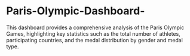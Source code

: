 # Paris-Olympic-Dashboard-
This dashboard provides a comprehensive analysis of the Paris Olympic Games, highlighting key statistics such as the total number of athletes, participating countries, and the medal distribution by gender and medal type.
